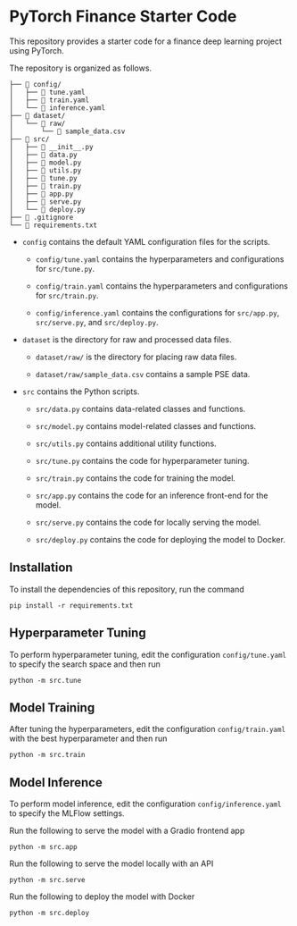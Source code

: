 # PyTorch Finance Starter Code

This repository provides a starter code for a finance deep learning project using PyTorch.

The repository is organized as follows.

```
├── 📂 config/
│   ├── 📄 tune.yaml
│   ├── 📄 train.yaml
│   └── 📄 inference.yaml
├── 📂 dataset/
│   └── 📂 raw/
│       └── 📄 sample_data.csv
├── 📂 src/
│   ├── 📄 __init__.py
│   ├── 📄 data.py
│   ├── 📄 model.py
│   ├── 📄 utils.py
│   ├── 📄 tune.py
│   ├── 📄 train.py
│   ├── 📄 app.py
│   ├── 📄 serve.py
│   └── 📄 deploy.py
├── 📄 .gitignore
└── 📄 requirements.txt
```

- `config` contains the default YAML configuration files for the scripts.

    - `config/tune.yaml` contains the hyperparameters and configurations for `src/tune.py`.
    
    - `config/train.yaml` contains the hyperparameters and configurations for `src/train.py`.

    - `config/inference.yaml` contains the configurations for `src/app.py`, `src/serve.py`, and `src/deploy.py`.

- `dataset` is the directory for raw and processed data files.

    - `dataset/raw/` is the directory for placing raw data files.

    - `dataset/raw/sample_data.csv` contains a sample PSE data.

- `src` contains the Python scripts.

    - `src/data.py` contains data-related classes and functions.

    - `src/model.py` contains model-related classes and functions.

    - `src/utils.py` contains additional utility functions.

    - `src/tune.py` contains the code for hyperparameter tuning.

    - `src/train.py` contains the code for training the model.

    - `src/app.py` contains the code for an inference front-end for the model.

    - `src/serve.py` contains the code for locally serving the model.

    - `src/deploy.py` contains the code for deploying the model to Docker.


## Installation

To install the dependencies of this repository, run the command

```
pip install -r requirements.txt
```


## Hyperparameter Tuning

To perform hyperparameter tuning, edit the configuration `config/tune.yaml` to specify the search space and then run 

```
python -m src.tune
```


## Model Training

After tuning the hyperparameters, edit the configuration `config/train.yaml` with the best hyperparameter and then run 

```
python -m src.train
```


## Model Inference

To perform model inference, edit the configuration `config/inference.yaml` to specify the MLFlow settings. 

Run the following to serve the model with a Gradio frontend app

```
python -m src.app
```

Run the following to serve the model locally with an API

```
python -m src.serve
```

Run the following to deploy the model with Docker

```
python -m src.deploy
```
